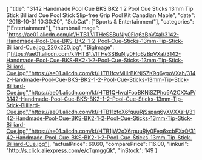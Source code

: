 {
	"title": "3142 Handmade Pool Cue BKS BK2 1 2 Pool Cue Sticks 13mm Tip Stick Billiard Cue Pool Stick Slip-free Grip Pool Kit Canadian Maple",
	"date": "2018-10-31 10:30:20",
	"SubCat": ["Sports & Entertainment"],
	"categories": ["Entertainment"],
	"thumbnailImage": "https://ae01.alicdn.com/kf/HTB1.VlTHeSSBuNjy0Flq6zBpVXal/3142-Handmade-Pool-Cue-BKS-BK2-1-2-Pool-Cue-Sticks-13mm-Tip-Stick-Billiard-Cue.jpg_220x220.jpg",
	"BigImage": ["https://ae01.alicdn.com/kf/HTB1.VlTHeSSBuNjy0Flq6zBpVXal/3142-Handmade-Pool-Cue-BKS-BK2-1-2-Pool-Cue-Sticks-13mm-Tip-Stick-Billiard-Cue.jpg","https://ae01.alicdn.com/kf/HTB1fcvMlIIrBKNjSZK9q6ygoVXah/3142-Handmade-Pool-Cue-BKS-BK2-1-2-Pool-Cue-Sticks-13mm-Tip-Stick-Billiard-Cue.jpg","https://ae01.alicdn.com/kf/HTB1QHwqlFooBKNjSZPhq6A2CXXaP/3142-Handmade-Pool-Cue-BKS-BK2-1-2-Pool-Cue-Sticks-13mm-Tip-Stick-Billiard-Cue.jpg","https://ae01.alicdn.com/kf/HTB11zfoX6fguuRjSspaq6yXVXXaH/3142-Handmade-Pool-Cue-BKS-BK2-1-2-Pool-Cue-Sticks-13mm-Tip-Stick-Billiard-Cue.jpg","https://ae01.alicdn.com/kf/HTB1jW2oX6rguuRjy0Feq6xcbFXaQ/3142-Handmade-Pool-Cue-BKS-BK2-1-2-Pool-Cue-Sticks-13mm-Tip-Stick-Billiard-Cue.jpg"],
	"actualPrice": 69.60,
	"comparePrice": 116.00,
	"linkurl": "http://s.click.aliexpress.com/e/cTqmggQk",
	"inStock": 149
}
